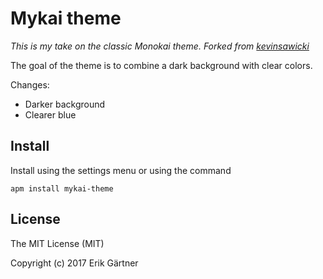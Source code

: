 # Mykai theme
*This is my take on the classic Monokai theme. Forked from [kevinsawicki](https://github.com/kevinsawicki/monokai)*

The goal of the theme is to combine a dark background with clear colors.

Changes:

- Darker background
- Clearer blue

## Install

Install using the settings menu or using the command
```
apm install mykai-theme
```

## License
The MIT License (MIT)

Copyright (c) 2017 Erik Gärtner
